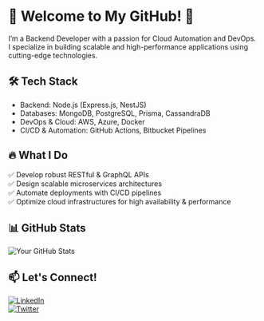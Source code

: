 # 🚀 Welcome to My GitHub! 👋  

I’m a Backend Developer with a passion for Cloud Automation and DevOps.  
I specialize in building scalable and high-performance applications using cutting-edge technologies.  

## 🛠️ Tech Stack  
- Backend: Node.js (Express.js, NestJS)  
- Databases: MongoDB, PostgreSQL, Prisma, CassandraDB 
- DevOps & Cloud: AWS, Azure, Docker  
- CI/CD & Automation: GitHub Actions, Bitbucket Pipelines  

## 🔥 What I Do  
✅ Develop robust RESTful & GraphQL APIs  
✅ Design scalable microservices architectures  
✅ Automate deployments with CI/CD pipelines  
✅ Optimize cloud infrastructures for high availability & performance  

## 📊 GitHub Stats  
  ![Your GitHub Stats](https://github-readme-stats.vercel.app/api?username=Olu-wafemi&show_icons=true&theme=radical)  

## 📫 Let's Connect!  
[![LinkedIn](https://img.shields.io/badge/LinkedIn-%230077B5.svg?style=for-the-badge&logo=linkedin&logoColor=white)](https://linkedin.com/in/effemm)  
[![Twitter](https://img.shields.io/badge/Twitter-%231DA1F2.svg?style=for-the-badge&logo=twitter&logoColor=white)](https://twitter.com/_EffEmm)  


